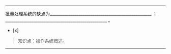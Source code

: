 ---
批量处理系统的缺点为__________________________________________________ ；
__________________________________________________ 。
- [x]  

> 知识点：操作系统概述。

---